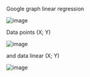 Google graph linear regression


![image](https://user-images.githubusercontent.com/46372074/120939266-f1d34300-c71f-11eb-8b19-f1134b28c4c0.png)




Data points (X; Y)

![image](https://user-images.githubusercontent.com/46372074/120939086-dae02100-c71e-11eb-988c-2681460c48ed.png)



and data linear (X; Y)

![image](https://user-images.githubusercontent.com/46372074/120939322-38c13880-c720-11eb-8827-92cd83a5d689.png)
